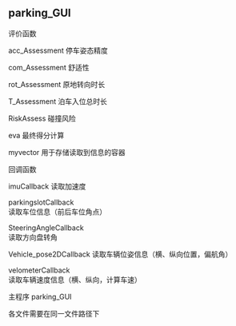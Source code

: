 ## parking_GUI

评价函数

acc_Assessment
停车姿态精度 

com_Assessment 
舒适性

rot_Assessment 
原地转向时长

T_Assessment 
泊车入位总时长

RiskAssess 
碰撞风险

eva 
最终得分计算


myvector
用于存储读取到信息的容器


回调函数

imuCallback 
读取加速度

parkingslotCallback  
读取车位信息（前后车位角点）

SteeringAngleCallback  
读取方向盘转角

Vehicle_pose2DCallback
读取车辆位姿信息（横、纵向位置，偏航角）  

velometerCallback  
读取车辆速度信息（横、纵向，计算车速）


主程序
parking_GUI


各文件需要在同一文件路径下
##
